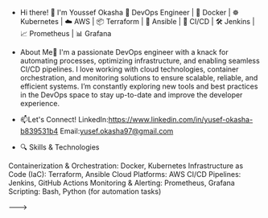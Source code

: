 - Hi there! 👋 I'm Youssef Okasha
🔧 DevOps Engineer | 🐳 Docker | ☸️ Kubernetes | ☁️ AWS | 📦 Terraform | 🤖 Ansible | 🔄 CI/CD | 🛠 Jenkins | 📈 Prometheus | 📊 Grafana

- About Me🚀
  I'm a passionate DevOps engineer with a knack for automating processes, optimizing infrastructure, and enabling seamless CI/CD pipelines. I love working with cloud 
  technologies, container orchestration, and monitoring solutions to ensure scalable, reliable, and efficient systems. I’m constantly exploring new tools and best practices in 
  the DevOps space to stay up-to-date and improve the developer experience.

- 📫Let's Connect!
    LinkedIn:https://www.linkedin.com/in/yusef-okasha-b839531b4
    Email:yusef.okasha97@gmail.com
- 🔍 Skills & Technologies

 Containerization & Orchestration: Docker, Kubernetes
 Infrastructure as Code (IaC): Terraform, Ansible
 Cloud Platforms: AWS
 CI/CD Pipelines: Jenkins, GitHub Actions
 Monitoring & Alerting: Prometheus, Grafana
 Scripting: Bash, Python (for automation tasks)

--->
